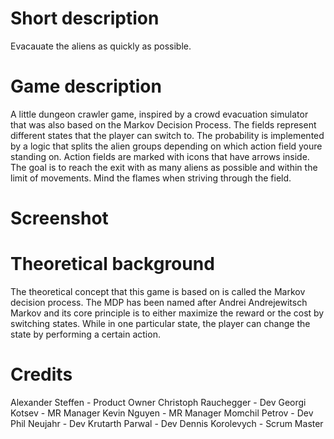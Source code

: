 # Short description
Evacauate the aliens as quickly as possible.

# Game description
A little dungeon crawler game, inspired by a crowd evacuation simulator that was also based on the Markov Decision Process.
The fields represent different states that the player can switch to. The probability is implemented by a logic that splits the alien groups depending on which action field youre standing on.
Action fields are marked with icons that have arrows inside.
The goal is to reach the exit with as many aliens as possible and within the limit of movements.
Mind the flames when striving through the field.

# Screenshot
[](https://git.mtv.tu-berlin.de/modysy-2021sose/modysy-orga/-/wikis/uploads/b09031803a1644d44e29e42ec0830984/image.png)

# Theoretical background
The theoretical concept that this game is based on is called the Markov decision process.
The MDP has been named after Andrei Andrejewitsch Markov and its core principle is to either maximize the reward or the cost by switching states.
While in one particular state, the player can change the state by performing a certain action.

# Credits
Alexander Steffen - Product Owner
Christoph Rauchegger - Dev
Georgi Kotsev - MR Manager
Kevin Nguyen - MR Manager
Momchil Petrov - Dev
Phil Neujahr - Dev 
Krutarth Parwal - Dev
Dennis Korolevych - Scrum Master
